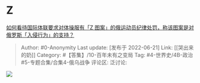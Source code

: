# Z
[如何看待国际体联要求对体操服有「Z 图案」的俄运动员纪律处罚，称该图案是对俄罗斯「入侵行为」的支持？](https://www.zhihu.com/question/520529592/answer/2538768065)

> Author: #0-Anonymity
> Last update: [发布于 2022-06-21]
> Link: [[哭出来的奶]]
> Category: #【答集】/10-百年未有之变局
> Tag: #4-世界史/4B-政治 #5-专题合集/合集4-俄乌战争
> 评论区:
> 泛讨论:

![](https://pic2.zhimg.com/50/v2-99f7f81f59a09d790ddd3e65fd604dcb_720w.jpg?source=1940ef5c)
